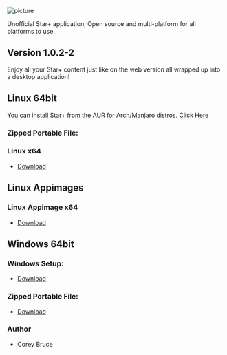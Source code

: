 ![picture](https://i.imgur.com/W0atJsa.png)

Unofficial Star+ application, Open source and multi-platform for all platforms to use.

## Version 1.0.2-2

Enjoy all your Star+ content just like on the web version all wrapped up into a desktop application!


 ## Linux 64bit

 You can install Star+ from the AUR for Arch/Manjaro distros.
 [Click Here](https://aur.archlinux.org/packages/starplus-bin)

 ### Zipped Portable File:

 ### Linux x64
 - [Download](https://gitlab.com/disneyplusdesktop/binaries/1.0.2-1/-/raw/main/DisneyPlus-linux-x64.tar.xz)
 
 ## Linux Appimages

  ### Linux Appimage x64
 - [Download](https://gitlab.com/disneyplusdesktop/binaries/1.0.2-1raw/main/DisneyPlus-x64.AppImage)


 ## Windows 64bit

 ### Windows Setup:
 - [Download](https://gitlab.com/disneyplusdesktop/binaries/1.0.2-1/-/raw/main/DisneyPlus%20Setup.exe)

 ### Zipped Portable File:
 - [Download](https://gitlab.com/disneyplusdesktop/binaries/1.0.2-1/-/raw/main/DisneyPlus-win32-x64.zip)

 ### Author
  * Corey Bruce
